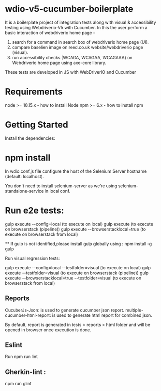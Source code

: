 # wdio-v5-cucumber-boilerplate
It is a boilerplate project of integration tests along with visual & accessibility testing using Webdriverio-V5 with Cucumber. In this the user perform a basic interaction of webdriverio home page - 
  1. search for a command in search box of webdriverio home page (UI).
  2. compare baselien image on reed.co.uk website/webdriverio page (visual).
  3. run accessibility checks (WCAGA, WCAGAA, WCAGAAA) on Webdriverio home page using axe-core library.
  
These tests are developed in JS with WebDriverIO and Cucumber

# Requirements
node >= 10.15.x - how to install Node
npm >= 6.x - how to install npm

# Getting Started
Install the dependencies:

# npm install
In wdio.conf.js file configure the host of the Selenium Server hostname (default: localhost).

You don't need to install selenium-server as we're using selenium-standalone-service in local conf.

# Run e2e tests:

gulp execute --config=local (to execute on local)
gulp execute (to execute on browserstack (pipeline))
gulp execute --browserstacklocal=true (to execute on browserstack from local)

** If gulp is not identified,please install gulp globally using :
npm install -g gulp

Run visual regression tests:

gulp execute --config=local --testfolder=visual (to execute on local)
gulp execute --testfolder=visual (to execute on browserstack (pipeline))
gulp execute --browserstacklocal=true --testfolder=visual (to execute on browserstack from local)



## Reports

CucuberJs-Json: is used to generate cucumber json report.
multiple-cucumber-html-report: is used to generate html report for combined json.

By default, report is generated in tests > reports > html folder and will be opened in browser once execution is done.

## Eslint
Run npm run lint

## Gherkin-lint :
npm run glint
